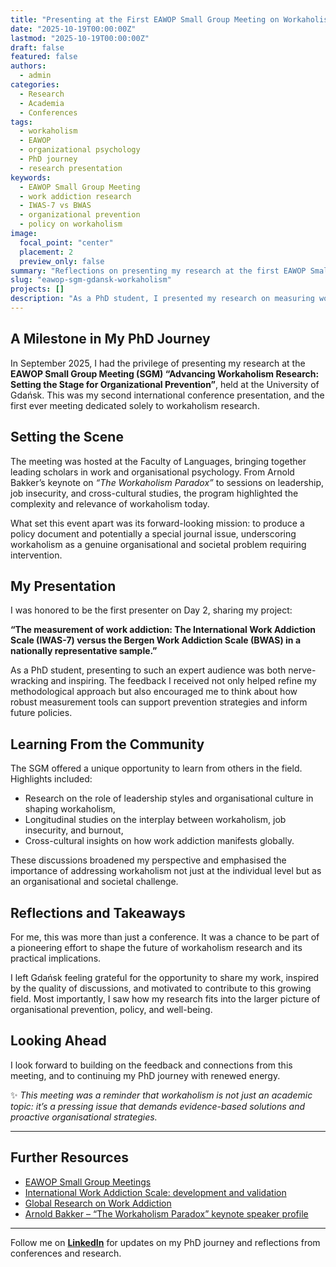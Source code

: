 ```yaml
---
title: "Presenting at the First EAWOP Small Group Meeting on Workaholism Research in Gdańsk"
date: "2025-10-19T00:00:00Z"
lastmod: "2025-10-19T00:00:00Z"
draft: false
featured: false
authors:
  - admin
categories:
  - Research
  - Academia
  - Conferences
tags:
  - workaholism
  - EAWOP
  - organizational psychology
  - PhD journey
  - research presentation
keywords:
  - EAWOP Small Group Meeting
  - work addiction research
  - IWAS-7 vs BWAS
  - organizational prevention
  - policy on workaholism
image:
  focal_point: "center"
  placement: 2
  preview_only: false
summary: "Reflections on presenting my research at the first EAWOP Small Group Meeting on workaholism in Gdańsk, where researchers gathered to exchange ideas, establish a policy document, and highlight workaholism as a pressing organizational challenge."
slug: "eawop-sgm-gdansk-workaholism"
projects: []
description: "As a PhD student, I presented my research on measuring work addiction at the first EAWOP Small Group Meeting on workaholism in Gdańsk. The meeting brought together leading scholars, initiated policy discussions, and emphasised the importance of organisational prevention."
---
```


## A Milestone in My PhD Journey  

In September 2025, I had the privilege of presenting my research at the **EAWOP Small Group Meeting (SGM) “Advancing Workaholism Research: Setting the Stage for Organizational Prevention”**, held at the University of Gdańsk. This was my second international conference presentation, and the first ever meeting dedicated solely to workaholism research.  

## Setting the Scene  

The meeting was hosted at the Faculty of Languages, bringing together leading scholars in work and organisational psychology. From Arnold Bakker’s keynote on *“The Workaholism Paradox”* to sessions on leadership, job insecurity, and cross-cultural studies, the program highlighted the complexity and relevance of workaholism today.  

What set this event apart was its forward-looking mission: to produce a policy document and potentially a special journal issue, underscoring workaholism as a genuine organisational and societal problem requiring intervention.  

## My Presentation  

I was honored to be the first presenter on Day 2, sharing my project:  

**“The measurement of work addiction: The International Work Addiction Scale (IWAS-7) versus the Bergen Work Addiction Scale (BWAS) in a nationally representative sample.”**  

As a PhD student, presenting to such an expert audience was both nerve-wracking and inspiring. The feedback I received not only helped refine my methodological approach but also encouraged me to think about how robust measurement tools can support prevention strategies and inform future policies.  

## Learning From the Community  

The SGM offered a unique opportunity to learn from others in the field. Highlights included:  

- Research on the role of leadership styles and organisational culture in shaping workaholism,  
- Longitudinal studies on the interplay between workaholism, job insecurity, and burnout,  
- Cross-cultural insights on how work addiction manifests globally.  

These discussions broadened my perspective and emphasised the importance of addressing workaholism not just at the individual level but as an organisational and societal challenge.  

## Reflections and Takeaways  

For me, this was more than just a conference. It was a chance to be part of a pioneering effort to shape the future of workaholism research and its practical implications.  

I left Gdańsk feeling grateful for the opportunity to share my work, inspired by the quality of discussions, and motivated to contribute to this growing field. Most importantly, I saw how my research fits into the larger picture of organisational prevention, policy, and well-being.  

## Looking Ahead  

I look forward to building on the feedback and connections from this meeting, and to continuing my PhD journey with renewed energy.  

✨ *This meeting was a reminder that workaholism is not just an academic topic: it’s a pressing issue that demands evidence-based solutions and proactive organisational strategies.*  

---

## Further Resources  

- [EAWOP Small Group Meetings](https://eawop.org/upcoming-events/advancing-workaholism-research-setting-stage-organizational-prevention)  
- [International Work Addiction Scale: development and validation](https://doi.org/10.1556/2006.2025.00005)
- [Global Research on Work Addiction](https://workaddiction.org/)
- [Arnold Bakker – “The Workaholism Paradox” keynote speaker profile](https://scholar.google.com/citations?user=FTl3bwUAAAAJ&hl=en)  

---  

Follow me on **[LinkedIn](https://www.linkedin.com/)** for updates on my PhD journey and reflections from conferences and research.  
